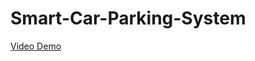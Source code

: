 # Smart-Car-Parking-System
[Video Demo](https://iiitbac-my.sharepoint.com/:v:/g/personal/shourya_prasad_iiitb_ac_in/ESnd8gmO_R5BqAv9BTZfSNQBdgFn48GWot6UyOz4911Xsw?e=kz3YBC)

